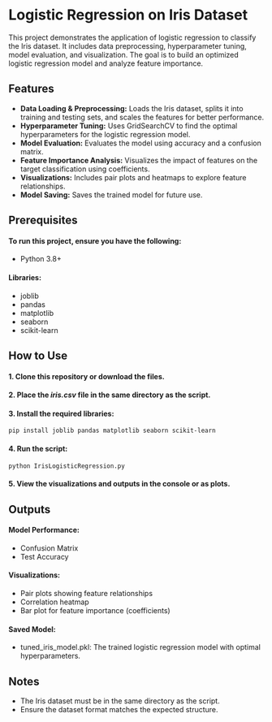# Logistic Regression on Iris Dataset
This project demonstrates the application of logistic regression to classify the Iris dataset. It includes data preprocessing, hyperparameter tuning, model evaluation, and visualization. The goal is to build an optimized logistic regression model and analyze feature importance.

## Features
- **Data Loading & Preprocessing:** Loads the Iris dataset, splits it into training and testing sets, and scales the features for better performance.
- **Hyperparameter Tuning:** Uses GridSearchCV to find the optimal hyperparameters for the logistic regression model.
- **Model Evaluation:** Evaluates the model using accuracy and a confusion matrix.
- **Feature Importance Analysis:** Visualizes the impact of features on the target classification using coefficients.
- **Visualizations:** Includes pair plots and heatmaps to explore feature relationships.
- **Model Saving:** Saves the trained model for future use.

## Prerequisites
#### To run this project, ensure you have the following:
- Python 3.8+

#### Libraries:
- joblib
- pandas
- matplotlib
- seaborn
- scikit-learn

## How to Use
#### 1. Clone this repository or download the files.
#### 2. Place the *iris.csv* file in the same directory as the script.
#### 3. Install the required libraries:
```
pip install joblib pandas matplotlib seaborn scikit-learn
```

#### 4. Run the script:
```
python IrisLogisticRegression.py 
```
#### 5. View the visualizations and outputs in the console or as plots.


## Outputs
#### Model Performance:
- Confusion Matrix
- Test Accuracy
#### Visualizations:
- Pair plots showing feature relationships
- Correlation heatmap
- Bar plot for feature importance (coefficients)
#### Saved Model:
- tuned_iris_model.pkl: The trained logistic regression model with optimal hyperparameters.

## Notes
- The Iris dataset must be in the same directory as the script.
- Ensure the dataset format matches the expected structure.
